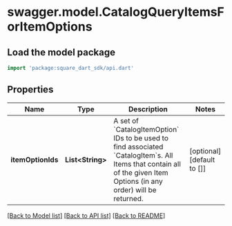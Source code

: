 # swagger.model.CatalogQueryItemsForItemOptions

## Load the model package
```dart
import 'package:square_dart_sdk/api.dart'
```

## Properties
Name | Type | Description | Notes
------------ | ------------- | ------------- | -------------
**itemOptionIds** | **List&lt;String&gt;** | A set of &#x60;CatalogItemOption&#x60; IDs to be used to find associated &#x60;CatalogItem&#x60;s. All Items that contain all of the given Item Options (in any order) will be returned. | [optional] [default to []]

[[Back to Model list]](../README.md#documentation-for-models) [[Back to API list]](../README.md#documentation-for-api-endpoints) [[Back to README]](../README.md)

